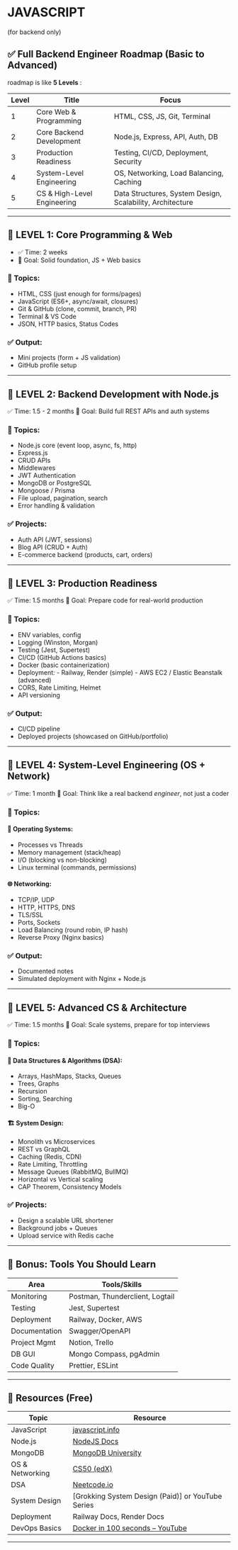 # JAVASCRIPT 
(for backend only)

## ✅ Full Backend Engineer Roadmap (Basic to Advanced)

roadmap is like **5 Levels**  :

| Level | Title                       | Focus                                                     |
| ----- | --------------------------- | --------------------------------------------------------- |
| 1     | Core Web & Programming      | HTML, CSS, JS, Git, Terminal                              |
| 2     | Core Backend Development    | Node.js, Express, API, Auth, DB                           |
| 3     | Production Readiness        | Testing, CI/CD, Deployment, Security                      |
| 4     | System-Level Engineering    | OS, Networking, Load Balancing, Caching                   |
| 5     | CS & High-Level Engineering | Data Structures, System Design, Scalability, Architecture |

---

## 🧭 LEVEL 1: **Core Programming & Web**

- ✅ Time: 2 weeks
- 🔧 Goal: Solid foundation, JS + Web basics

### 📌 Topics:

- HTML, CSS (just enough for forms/pages)
- JavaScript (ES6+, async/await, closures)
- Git & GitHub (clone, commit, branch, PR)
- Terminal & VS Code
- JSON, HTTP basics, Status Codes

### ✅ Output:

- Mini projects (form + JS validation)
- GitHub profile setup

---

## 🧭 LEVEL 2: **Backend Development with Node.js**

✅ Time: 1.5 - 2 months
🔧 Goal: Build full REST APIs and auth systems

### 📌 Topics:

- Node.js core (event loop, async, fs, http)
- Express.js
- CRUD APIs
- Middlewares
- JWT Authentication
- MongoDB or PostgreSQL
- Mongoose / Prisma
- File upload, pagination, search
- Error handling & validation

### ✅ Projects:

- Auth API (JWT, sessions)
- Blog API (CRUD + Auth)
- E-commerce backend (products, cart, orders)

---

## 🧭 LEVEL 3: **Production Readiness**

✅ Time: 1.5 months
🔧 Goal: Prepare code for real-world production

### 📌 Topics:

- ENV variables, config
- Logging (Winston, Morgan)
- Testing (Jest, Supertest)
- CI/CD (GitHub Actions basics)
- Docker (basic containerization)
- Deployment:
        - Railway, Render (simple)
        - AWS EC2 / Elastic Beanstalk (advanced)
- CORS, Rate Limiting, Helmet
- API versioning

### ✅ Output:

- CI/CD pipeline
- Deployed projects (showcased on GitHub/portfolio)

---

## 🧭 LEVEL 4: **System-Level Engineering (OS + Network)**

✅ Time: 1 month
🔧 Goal: Think like a real backend *engineer*, not just a coder

### 📌 Topics:

#### 🧠 Operating Systems:

- Processes vs Threads
- Memory management (stack/heap)
- I/O (blocking vs non-blocking)
- Linux terminal (commands, permissions)

#### 🌐 Networking:

- TCP/IP, UDP
- HTTP, HTTPS, DNS
- TLS/SSL
- Ports, Sockets
- Load Balancing (round robin, IP hash)
- Reverse Proxy (Nginx basics)

### ✅ Output:

- Documented notes
- Simulated deployment with Nginx + Node.js

---

## 🧭 LEVEL 5: **Advanced CS & Architecture**

✅ Time: 1.5 months
🔧 Goal: Scale systems, prepare for top interviews

### 📌 Topics:

#### 🧮 Data Structures & Algorithms (DSA):

- Arrays, HashMaps, Stacks, Queues
- Trees, Graphs
- Recursion
- Sorting, Searching
- Big-O

#### 🏗️ System Design:

- Monolith vs Microservices
- REST vs GraphQL
- Caching (Redis, CDN)
- Rate Limiting, Throttling
- Message Queues (RabbitMQ, BullMQ)
- Horizontal vs Vertical scaling
- CAP Theorem, Consistency Models

### ✅ Projects:

- Design a scalable URL shortener
- Background jobs + Queues
- Upload service with Redis cache

---

## 🧰 Bonus: Tools You Should Learn 

| Area          | Tools/Skills                    |
| ------------- | ------------------------------- |
| Monitoring    | Postman, Thunderclient, Logtail |
| Testing       | Jest, Supertest                 |
| Deployment    | Railway, Docker, AWS            |
| Documentation | Swagger/OpenAPI                 |
| Project Mgmt  | Notion, Trello                  |
| DB GUI        | Mongo Compass, pgAdmin          |
| Code Quality  | Prettier, ESLint                |

---

## 📘 Resources (Free)

| Topic           | Resource                                                        |
| --------------- | --------------------------------------------------------------- |
| JavaScript      | [javascript.info](https://javascript.info)                      |
| Node.js         | [NodeJS Docs](https://nodejs.org/en/docs)                       |
| MongoDB         | [MongoDB University](https://university.mongodb.com/)           |
| OS & Networking | [CS50 (edX)](https://cs50.harvard.edu)                          |
| DSA             | [Neetcode.io](https://neetcode.io/)                             |
| System Design   | [Grokking System Design (Paid)] or YouTube Series              |
| Deployment      | Railway Docs, Render Docs                                       |
| DevOps Basics   | [Docker in 100 seconds – YouTube](https://youtu.be/Gjnup-PuquQ) |

---
